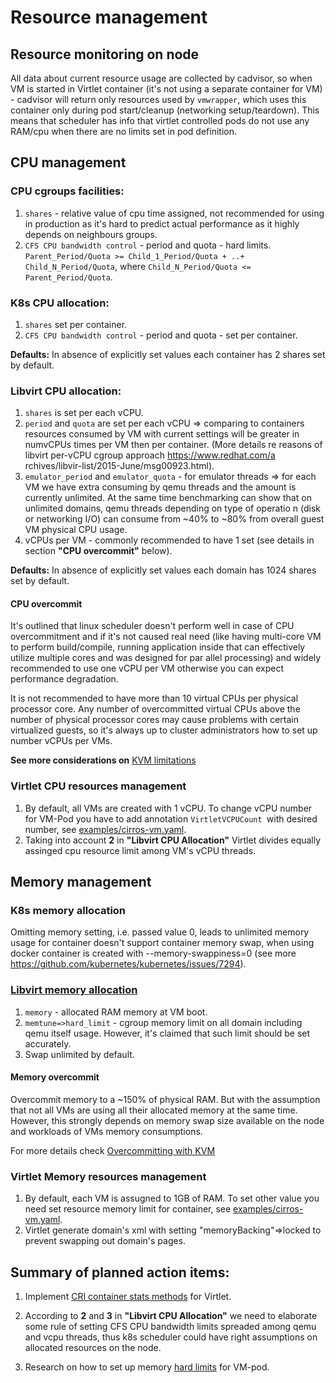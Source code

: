  # Resource management
 ## Resource monitoring on node
 All data about current resource usage are collected by cadvisor, so when VM is started in Virtlet container (it's not using a separate container for VM) - cadvisor will return only resources used by `vmwrapper`, which uses this container only during pod start/cleanup
  (networking setup/teardown). This means that scheduler has info that virtlet controlled pods do not use any RAM/cpu when there are no limits set in pod definition.

 ## CPU management
 ### CPU cgroups facilities:
 1. `shares` - relative value of cpu time assigned, not recommended for using in production as it's hard to predict actual performance as it highly depends on neighbours groups.
 1. `CFS CPU bandwidth control` - period and quota - hard limits.
 `Parent_Period/Quota >= Child_1_Period/Quota + ..+ Child_N_Period/Quota`,
 where `Child_N_Period/Quota <= Parent_Period/Quota`.

 ### K8s CPU allocation:
 1. `shares` set per container.
 1. `CFS CPU bandwidth control` - period and quota - set per container.

 **Defaults:** In absence of explicitly set values each container has 2 shares set by default.

 ### Libvirt CPU allocation:
 1. `shares` is set per each vCPU.
 1. `period` and `quota` are set per each vCPU =>  comparing to containers resources consumed by VM with current settings will be greater in numvCPUs times per VM then per container. (More details re reasons of libvirt per-vCPU cgroup approach https://www.redhat.com/a
 rchives/libvir-list/2015-June/msg00923.html).
 1. `emulator_period` and `emulator_quota` - for emulator threads => for each VM we have extra consuming by qemu threads and the amount is currently unlimited. At the same time benchmarking can show that on unlimited domains, qemu threads depending on type of operatio
 n (disk or networking I/O) can consume from ~40% to ~80% from overall guest VM physical CPU usage.
 1. vCPUs per VM - commonly recommended to have 1 set (see details in section **"CPU overcommit"** below).

 **Defaults:** In absence of explicitly set values each domain has 1024 shares set by default.

 #### CPU overcommit
 It's outlined that linux scheduler doesn't perform well in case of CPU overcommitment and if it's not caused real need (like having multi-core VM to perform build/compile, running application inside that can effectively utilize multiple cores and was designed for par
 allel processing) and widely recommended to use one vCPU per VM otherwise you can expect performance degradation.

 It is not recommended to have more than 10 virtual CPUs per physical processor core. Any number of overcommitted virtual CPUs above the number of physical processor cores may cause problems with certain virtualized guests, so it's always up to cluster administrators
 how to set up number vCPUs per VMs.

 **See more considerations on** [KVM limitations](https://docs.fedoraproject.org/en-US/Fedora/13/html/Virtualization_Guide/sect-Virtualization-Virtualization_limitations-KVM_limitations.html)

 ### Virtlet CPU resources management
 1. By default, all VMs are created with 1 vCPU.
 To change vCPU number for VM-Pod you have to add annotation `VirtletVCPUCount `with desired number, see [examples/cirros-vm.yaml](../examples/cirros-vm.yaml).
 1. Taking into account **2** in **"Libvirt CPU Allocation"** Virtlet divides equally assinged cpu resource limit among VM's vCPU threads.

 ## Memory management
 ### K8s memory allocation
 Omitting memory setting, i.e. passed value 0, leads to unlimited memory usage for container
 doesn't support container memory swap, when using docker container is created with --memory-swappiness=0 (see more https://github.com/kubernetes/kubernetes/issues/7294).

 ### [Libvirt memory allocation](http://libvirt.org/formatdomain.html#elementsMemoryAllocation)
 1. `memory` - allocated RAM memory at VM boot.
 1. `memtune=>hard_limit` - cgroup memory limit on all domain including qemu itself usage. However, it's claimed that such limit should be set accurately.
 1. Swap unlimited by default.

 #### Memory overcommit
 Overcommit memory to a ~150% of physical RAM. But with the assumption that not all VMs are using all their allocated memory at the same time. However, this strongly depends on memory swap size available on the node and workloads of VMs memory consumptions.

 For more details check [Overcommitting with KVM](https://access.redhat.com/documentation/en-US/Red_Hat_Enterprise_Linux/6/html/Virtualization_Administration_Guide/chap-Virtualization-Tips_and_tricks-Overcommitting_with_KVM.html)

 ### Virtlet Memory resources management
 1. By default, each VM is assugned to 1GB of RAM. To set other value you need set resource memory limit for container, see [examples/cirros-vm.yaml](../examples/cirros-vm.yaml).
 2. Virtlet generate domain's xml with setting "memoryBacking"=>locked to prevent swapping out domain's pages.

 ## Summary of planned action items:
 1. Implement [CRI container stats methods](https://github.com/kubernetes/kubernetes/issues/27097) for Virtlet.

 1. According to **2** and **3** in **"Libvirt CPU Allocation"** we need to elaborate some rule of setting CFS CPU bandwidth limits spreaded among qemu and vcpu threads, thus k8s scheduler could have right assumptions on allocated resources on the node.

 1. Research on how to set up memory [hard limits](http://libvirt.org/formatdomain.html#elementsMemoryTuning) for VM-pod.
